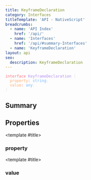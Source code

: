 ```yaml
---
title: KeyframeDeclaration
category: Interfaces
titleTemplate: 'API - NativeScript'
breadcrumbs:
  - name: 'API Index'
    href: '/api/'
  - name: 'Interfaces'
    href: '/api/#summary-Interfaces'
  - name: 'KeyframeDeclaration'
layout: api
seo:
  description: KeyframeDeclaration
---
```


<!-- This page is auto generated, do not edit manually. -->
<!-- Run "yarn generate:api-docs" to regenerate -->

<script setup lang="ts">
  import { provide } from "vue";
  import API_DATA from "./KeyframeDeclaration.data.json";
  
  provide('API_DATA', API_DATA);
</script>

<APIRefHierarchy v-once />

<pre class="not-prose [&_a]:text-blue-400 [&_a]:no-underline"><code><span class="line"><span style="color: #F97583">interface</span><span style="color: #E1E4E8"> </span><span style="color: #B392F0">KeyframeDeclaration</span><span style="color: #E1E4E8"> {</span></span>
<span class="line"><span style="color: #E1E4E8">  </span><span style="color: #FFAB70">property</span><span style="color: #F97583">:</span><span style="color: #E1E4E8"> </span><span style="color: #79B8FF">string</span><span style="color: #E1E4E8">;</span></span>
<span class="line"><span style="color: #E1E4E8">  </span><span style="color: #FFAB70">value</span><span style="color: #F97583">:</span><span style="color: #E1E4E8"> </span><span style="color: #79B8FF">any</span><span style="color: #E1E4E8">;</span></span>
<span class="line"><span style="color: #E1E4E8">}</span></span></code></pre>

## <Heading ignore>Summary</Heading>

<APIRefSummary v-once />

## Properties

<div class="">

<APIRef for="7467" v-once>

<template #title>

### property

</template>

</APIRef>

</div>

<div class="">

<APIRef for="7468" v-once>

<template #title>

### value

</template>

</APIRef>

</div>

